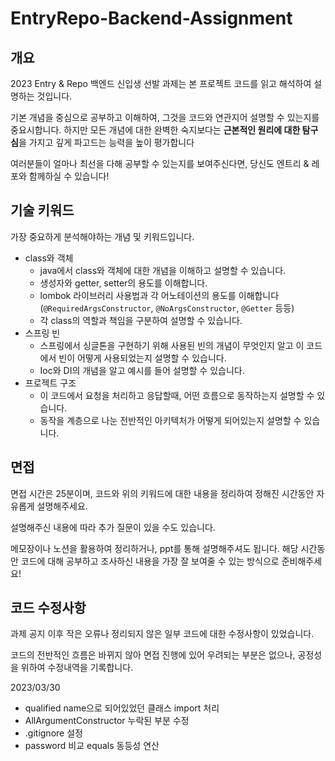 # EntryRepo-Backend-Assignment

## 개요

2023 Entry & Repo 백엔드 신입생 선발 과제는 본 프로젝트 코드를 읽고 해석하여 설명하는 것입니다.

기본 개념을 중심으로 공부하고 이해하여, 그것을 코드와 연관지어 설명할 수 있는지를 중요시합니다. 하지만 모든 개념에 대한 완벽한 숙지보다는 **근본적인 원리에 대한 탐구심**을 가지고 깊게 파고드는 능력을 높이 평가합니다

여러분들이 얼마나 최선을 다해 공부할 수 있는지를 보여주신다면, 당신도 엔트리 & 레포와 함께하실 수 있습니다!

## 기술 키워드

가장 중요하게 분석해야하는 개념 및 키워드입니다.

- class와 객체
  - java에서 class와 객체에 대한 개념을 이해하고 설명할 수 있습니다.
  - 생성자와 getter, setter의 용도를 이해합니다.
  - lombok 라이브러리 사용법과 각 어노테이션의 용도를 이해합니다 (`@RequiredArgsConstructor`, `@NoArgsConstructor`, `@Getter` 등등)
  - 각 class의 역할과 책임을 구분하여 설명할 수 있습니다.
- 스프링 빈
  - 스프링에서 싱글톤을 구현하기 위해 사용된 빈의 개념이 무엇인지 알고 이 코드에서 빈이 어떻게 사용되었는지 설명할 수 있습니다.
  - Ioc와 DI의 개념을 알고 예시를 들어 설명할 수 있습니다.
- 프로젝트 구조
  - 이 코드에서 요청을 처리하고 응답할때, 어떤 흐름으로 동작하는지 설명할 수 있습니다. 
  - 동작을 계층으로 나눈 전반적인 아키텍처가 어떻게 되어있는지 설명할 수 있습니다.

## 면접

면접 시간은 25분이며, 코드와 위의 키워드에 대한 내용을 정리하여 정해진 시간동안 자유롭게 설명해주세요.

설명해주신 내용에 따라 추가 질문이 있을 수도 있습니다.

메모장이나 노션을 활용하여 정리하거나, ppt를 통해 설명해주셔도 됩니다. 해당 시간동안 코드에 대해 공부하고 조사하신 내용을 가장 잘 보여줄 수 있는 방식으로 준비해주세요!

## 코드 수정사항

과제 공지 이후 작은 오류나 정리되지 않은 일부 코드에 대한 수정사항이 있었습니다.

코드의 전반적인 흐름은 바뀌지 않아 면접 진행에 있어 우려되는 부분은 없으나, 공정성을 위하여 수정내역을 기록합니다.

2023/03/30
- qualified name으로 되어있었던 클래스 import 처리
- AllArgumentConstructor 누락된 부분 수정
- .gitignore 설정
- password 비교 equals 동등성 연산